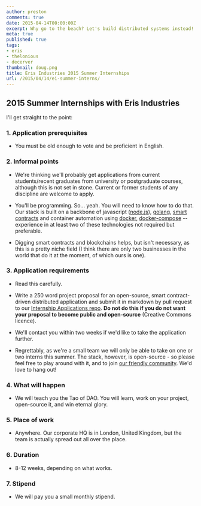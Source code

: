 ```yaml
---
author: preston
comments: true
date: 2015-04-14T00:00:00Z
excerpt: Why go to the beach? Let's build distributed systems instead!
meta: true
published: true
tags:
- eris
- thelonious
- decerver
thumbnail: doug.png
title: Eris Industries 2015 Summer Internships
url: /2015/04/14/ei-summer-interns/
---
```


## 2015 Summer Internships with Eris Industries

I'll get straight to the point:

### 1. Application prerequisites

* You must be old enough to vote and be proficient in English.

### 2. Informal points

* We're thinking we'll probably get applications from current students/recent graduates from university or postgraduate courses, although this is not set in stone. Current or former students of any discipline are welcome to apply.

* You'll be programming. So... yeah. You will need to know how to do that. Our stack is built on a backbone of javascript ([node.js](https://nodejs.org/)), [golang](http://golang.org/), [smart contracts](/docs/solidity/) and container automation using [docker](https://www.docker.com/), [docker-compose](https://docs.docker.com/compose/) -- experience in at least two of these technologies not required but preferable.

* Digging smart contracts and blockchains helps, but isn't necessary, as this is a pretty niche field (I think there are only two businesses in the world that do it at the moment, of which ours is one).

### 3. Application requirements

* Read this carefully.

* Write a 250 word project proposal for an open-source, smart contract-driven distributed application and submit it in markdown by pull request to our [Internship Applications repo](https://github.com/eris-ltd/internships). **Do not do this if you do not want your proposal to become public and open-source** (Creative Commons licence).

* We'll contact you within two weeks if we'd like to take the application further.

* Regrettably, as we're a small team we will only be able to take on one or two interns this summer. The stack, however, is open-source - so please feel free to play around with it, and to join [our friendly community](http://reddit.com/r/erisindustries). We'd love to hang out!

### 4. What will happen

* We will teach you the Tao of DAO. You will learn, work on your project, open-source it, and win eternal glory.

### 5. Place of work

* Anywhere. Our corporate HQ is in London, United Kingdom, but the team is actually spread out all over the place.

### 6. Duration

* 8-12 weeks, depending on what works.

### 7. Stipend

* We will pay you a small monthly stipend.
